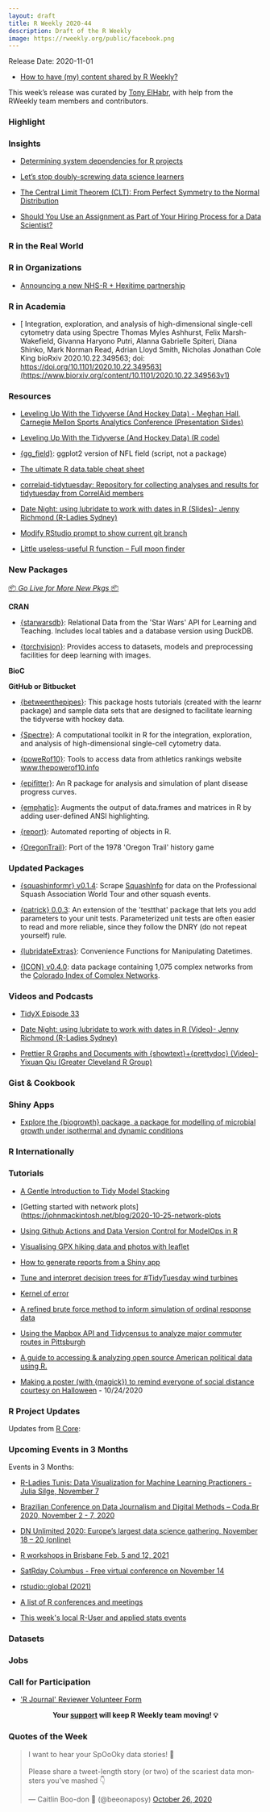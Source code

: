 ```yaml
---
layout: draft
title: R Weekly 2020-44
description: Draft of the R Weekly
image: https://rweekly.org/public/facebook.png
---
```


Release Date: 2020-11-01

+ [How to have (my) content shared by R Weekly?](https://github.com/rweekly/rweekly.org#how-to-have-my-content-shared-by-r-weekly)

This week’s release was curated by [Tony ElHabr](https://twitter.com/TonyElHabr), with help from the RWeekly team members and contributors.


###  Highlight



### Insights

+ [Determining system dependencies for R projects](https://mdneuzerling.com/post/determining-system-dependencies-for-r-projects/)

+ [Let’s stop doubly-screwing data science learners](https://milesmcbain.micro.blog/2020/10/28/lets-stop-doublyscrewing.html)

+ [The Central Limit Theorem (CLT): From Perfect Symmetry to the Normal Distribution](https://blog.ephorie.de/the-central-limit-theorem-clt-from-perfect-symmetry-to-the-normal-distribution)

+ [Should You Use an Assignment as Part of Your Hiring Process for a Data Scientist?](https://www.bryanshalloway.com/2020/10/27/should-you-use-an-assignment-or-exercise-as-part-of-your-hiring-process-for-a-data-scientist/)

### R in the Real World



###  R in Organizations

+ [Announcing a new NHS-R + Hexitime partnership](https://nhsrcommunity.com/blog/announcing-a-new-nhs-r-hexitime-partnership/)

###  R in Academia

+ [ Integration, exploration, and analysis of high-dimensional single-cell cytometry data using Spectre
Thomas Myles Ashhurst, Felix Marsh-Wakefield, Givanna Haryono Putri, Alanna Gabrielle Spiteri, Diana Shinko, Mark Norman Read, Adrian Lloyd Smith, Nicholas Jonathan Cole King
bioRxiv 2020.10.22.349563; doi: https://doi.org/10.1101/2020.10.22.349563](https://www.biorxiv.org/content/10.1101/2020.10.22.349563v1)

###  Resources

+ [Leveling Up With the Tidyverse (And Hockey Data) - Meghan Hall, Carnegie Mellon Sports Analytics Conference (Presentation Slides)](https://meghan.rbind.io/slides/hall_cmsac.html#1)

+ [Leveling Up With the Tidyverse (And Hockey Data) (R code)](https://github.com/meghall06/personal-website/blob/master/static/CMSAC_code.R)

+ [{gg_field}](https://github.com/mlfurman3/gg_field):  ggplot2 version of NFL field (script, not a package)

+ [The ultimate R data.table cheat sheet](https://www.infoworld.com/article/3575086/the-ultimate-r-datatable-cheat-sheet.html)

+ [correlaid-tidytuesday: Repository for collecting analyses and results for tidytuesday from CorrelAid members](https://tidytuesday.correlaid.org/2020-10-27/)

+ [Date Night: using lubridate to work with dates in R (Slides)- Jenny Richmond (R-Ladies Sydney)](https://jenrichmond.github.io/slides/lubridate.html#1)

+ [Modify RStudio prompt to show current git branch](https://rtask.thinkr.fr/modify-rstudio-prompt-to-show-current-git-branch/)

+ [Little useless-useful R function – Full moon finder](https://tomaztsql.wordpress.com/2020/10/30/little-useless-useful-r-function-full-moon-finder/)

###  New Packages

<p class="added-hostname"><a href="https://rweekly.org/live" target="_blank" class="externalLink">📦 <i>Go Live for More New Pkgs</i> 📦</a></p>

**CRAN**

+ [{starwarsdb}](https://cran.r-project.org/web/packages/starwarsdb/index.html): Relational Data from the 'Star Wars' API for Learning and Teaching. Includes local tables and a database version using DuckDB.

+ [{torchvision}](https://cran.r-project.org/package=torchvision): Provides access to datasets, models and preprocessing facilities for deep learning with images.


**BioC**



**GitHub or Bitbucket**

+ [{betweenthepipes}](https://github.com/meghall06/betweenthepipes): This package hosts tutorials (created with the learnr package) and sample data sets that are designed to facilitate learning the tidyverse with hockey data.

+ [{Spectre}](https://github.com/ImmuneDynamics/Spectre): A computational toolkit in R for the integration, exploration, and analysis of high-dimensional single-cell cytometry data.

+ [{poweRof10}](https://github.com/hfshr/poweRof10): Tools to access data from athletics rankings website www.thepowerof10.info

+ [{epifitter}](https://github.com/AlvesKS/epifitter/):  An R package for analysis and simulation of plant disease progress curves.

+ [{emphatic}](https://github.com/coolbutuseless/emphatic): Augments the output of data.frames and matrices in R by adding user-defined ANSI highlighting.

<!--[](emphatic.gif)-->

+ [{report}](https://github.com/easystats/report): Automated reporting of objects in R.

+ [{OregonTrail}](https://github.com/tslumley/OregonTrail): Port of the 1978 'Oregon Trail' history game


### Updated Packages

+ [{squashinformr} v0.1.4](https://cran.r-project.org/web/packages/squashinformr/index.html): Scrape [SquashInfo](http://www.squashinfo.com) for data on the Professional Squash Association World Tour and other squash events.

+ [{patrick} 0.0.3](https://cran.r-project.org/web/packages/patrick/index.html): An extension of the 'testthat' package that lets you add parameters to your unit tests. Parameterized unit tests are often easier to read and more reliable, since they follow the DNRY (do not repeat yourself) rule.

+ [{lubridateExtras}](https://github.com/ellisvalentiner/lubridateExtras):  Convenience Functions for Manipulating Datetimes.

+ [{ICON} v0.4.0](https://CRAN.R-project.org/package=ICON): data package containing 1,075 complex networks from the [Colorado Index of Complex Networks](https://icon.colorado.edu).

###  Videos and Podcasts

+ [TidyX Episode 33](https://www.youtube.com/watch?v=j0gj438orbs)

+ [Date Night: using lubridate to work with dates in R (Video)- Jenny Richmond (R-Ladies Sydney)](https://www.youtube.com/watch?v=B765xONVhjY)

+ [Prettier R Graphs and Documents with {showtext}+{prettydoc} (Video)- Yixuan Qiu (Greater Cleveland R Group)](https://youtu.be/D6dLm6Dx70g)

### Gist & Cookbook



### Shiny Apps

+ [Explore the {biogrowth} package, a package for modelling of microbial growth under isothermal and dynamic conditions](https://foodmicrowur.shinyapps.io/biogrowth/)

### R Internationally



###  Tutorials

+ [A Gentle Introduction to Tidy Model Stacking](https://blog.simonpcouch.com/blog/gentle-intro-stacks/)

+ [Getting started with network plots](https://johnmackintosh.net/blog/2020-10-25-network-plots

<!--![johnmackintosh-20201025.png]()-->

+ [Using Github Actions and Data Version Control for ModelOps in R](https://loppsided.blog/posts/2020-10-26-tidymodels-dvc-mashup/)

+ [Visualising GPX hiking data and photos with leaflet](https://marionlouveaux.fr/blog/gpx-tracks-and-leaflet-interactive-map/)

+ [How to generate reports from a Shiny app](https://resources.symbolix.com.au/2020/10/28/downloadable-reports-shiny/)

+ [Tune and interpret decision trees for #TidyTuesday wind turbines](https://juliasilge.com/blog/wind-turbine/)

+ [Kernel of error](https://osm.netlify.com/post/kernel-error/)

+ [A refined brute force method to inform simulation of ordinal response data](https://www.rdatagen.net/post/can-empirical-mean-and-variance-data-inform-simulation-of-ordinal-response-variables/)

<!--![rdatagen-20201027.png]()-->

+ [Using the Mapbox API and Tidycensus to analyze major commuter routes in Pittsburgh](https://ctompkins.netlify.app/post/ac-driving-commuter-routes/)

+ [A guide to accessing & analyzing open source American political data using R.](https://github.com/jaytimm/American-political-data-and-R)

+ [Making a poster (with {magick}) to remind everyone of social distance courtesy on Halloween](https://bioscience.netlify.app/2020/10/24/halloween-covid-poster/) - 10/24/2020


<!--<div class="post-more-begin></div><div class="post-more-end"></div>-->

###  R Project Updates

Updates from [R Core](http://developer.r-project.org/blosxom.cgi/R-devel/NEWS):


###  Upcoming Events in 3 Months

Events in 3 Months:

+ [R-Ladies Tunis: Data Visualization for Machine Learning Practioners - Julia Silge, November 7](https://www.meetup.com/rladies-tunis/events/274142166/)

+ [Brazilian Conference on Data Journalism and Digital Methods – Coda.Br 2020, November 2 - 7, 2020](https://www.r-consortium.org/blog/2020/10/28/register-now-brazilian-conference-on-data-journalism-and-digital-methods-coda-br-2020)

+ [DN Unlimited 2020: Europe’s largest data science gathering, November 18 – 20 (online)](https://r-posts.com/dn-unlimited-2020-europes-largest-data-science-gathering-nov-18-20-online/)

+ [R workshops in Brisbane Feb. 5 and 12, 2021](http://www.seascapemodels.org/rstats/2020/10/26/R-courses-Brisbane.html)

+ [SatRday Columbus - Free virtual conference on November 14](https://columbus2020.satrdays.org/)

+ [rstudio::global (2021)](https://blog.rstudio.com/2020/10/16/rstudio-global-2021/)

+ [A list of R conferences and meetings](https://jumpingrivers.github.io/meetingsR/events.html)

+ [This week's local R-User and applied stats events](https://community.rstudio.com/c/irl)

### Datasets

### Jobs




###  Call for Participation

+ ['R Journal' Reviewer Volunteer Form](https://docs.google.com/forms/d/e/1FAIpQLSf8EmpF85ASWqPHXqV0vdQd-GHhNBaAZZEYf4qxO3gTl-eGyA/viewform)

<p class="hide-support added-hostname support-rweekly" style="text-align: center;font-weight: bold;">Your <a class="non-visited externalLink" href="https://www.patreon.com/rweekly" onclick="pas(this)">support</a> will keep R Weekly team moving! 💡</p>

###  Quotes of the Week

<blockquote class="twitter-tweet"><p lang="en" dir="ltr">I want to hear your SpOoOky data stories! 🎃<br><br>Please share a tweet-length story (or two) of the scariest data monsters you&#39;ve mashed 👇</p>&mdash; Caitlin Boo-don 👻 (@beeonaposy) <a href="https://twitter.com/beeonaposy/status/1320836125053825031?ref_src=twsrc%5Etfw">October 26, 2020</a></blockquote> <script async src="https://platform.twitter.com/widgets.js" charset="utf-8"></script>

